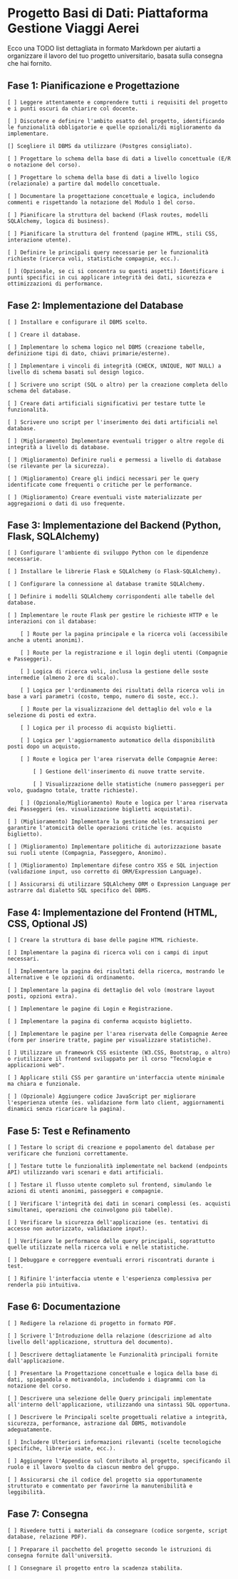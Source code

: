 # Progetto Basi di Dati: Piattaforma Gestione Viaggi Aerei

Ecco una TODO list dettagliata in formato Markdown per aiutarti a organizzare il lavoro del tuo progetto universitario, basata sulla consegna che hai fornito.

## Fase 1: Pianificazione e Progettazione

    [ ] Leggere attentamente e comprendere tutti i requisiti del progetto e i punti oscuri da chiarire col docente.

    [ ] Discutere e definire l'ambito esatto del progetto, identificando le funzionalità obbligatorie e quelle opzionali/di miglioramento da implementare.

    [] Scegliere il DBMS da utilizzare (Postgres consigliato).

    [ ] Progettare lo schema della base di dati a livello concettuale (E/R o notazione del corso).

    [ ] Progettare lo schema della base di dati a livello logico (relazionale) a partire dal modello concettuale.

    [ ] Documentare la progettazione concettuale e logica, includendo commenti e rispettando la notazione del Modulo 1 del corso.

    [ ] Pianificare la struttura del backend (Flask routes, modelli SQLAlchemy, logica di business).

    [ ] Pianificare la struttura del frontend (pagine HTML, stili CSS, interazione utente).

    [ ] Definire le principali query necessarie per le funzionalità richieste (ricerca voli, statistiche compagnie, ecc.).

    [ ] (Opzionale, se ci si concentra su questi aspetti) Identificare i punti specifici in cui applicare integrità dei dati, sicurezza e ottimizzazioni di performance.

## Fase 2: Implementazione del Database

    [ ] Installare e configurare il DBMS scelto.

    [ ] Creare il database.

    [ ] Implementare lo schema logico nel DBMS (creazione tabelle, definizione tipi di dato, chiavi primarie/esterne).

    [ ] Implementare i vincoli di integrità (CHECK, UNIQUE, NOT NULL) a livello di schema basati sul design logico.

    [ ] Scrivere uno script (SQL o altro) per la creazione completa dello schema del database.

    [ ] Creare dati artificiali significativi per testare tutte le funzionalità.

    [ ] Scrivere uno script per l'inserimento dei dati artificiali nel database.

    [ ] (Miglioramento) Implementare eventuali trigger o altre regole di integrità a livello di database.

    [ ] (Miglioramento) Definire ruoli e permessi a livello di database (se rilevante per la sicurezza).

    [ ] (Miglioramento) Creare gli indici necessari per le query identificate come frequenti o critiche per le performance.

    [ ] (Miglioramento) Creare eventuali viste materializzate per aggregazioni o dati di uso frequente.

## Fase 3: Implementazione del Backend (Python, Flask, SQLAlchemy)

    [ ] Configurare l'ambiente di sviluppo Python con le dipendenze necessarie.

    [ ] Installare le librerie Flask e SQLAlchemy (o Flask-SQLAlchemy).

    [ ] Configurare la connessione al database tramite SQLAlchemy.

    [ ] Definire i modelli SQLAlchemy corrispondenti alle tabelle del database.

    [ ] Implementare le route Flask per gestire le richieste HTTP e le interazioni con il database:

        [ ] Route per la pagina principale e la ricerca voli (accessibile anche a utenti anonimi).

        [ ] Route per la registrazione e il login degli utenti (Compagnie e Passeggeri).

        [ ] Logica di ricerca voli, inclusa la gestione delle soste intermedie (almeno 2 ore di scalo).

        [ ] Logica per l'ordinamento dei risultati della ricerca voli in base a vari parametri (costo, tempo, numero di soste, ecc.).

        [ ] Route per la visualizzazione del dettaglio del volo e la selezione di posti ed extra.

        [ ] Logica per il processo di acquisto biglietti.

        [ ] Logica per l'aggiornamento automatico della disponibilità posti dopo un acquisto.

        [ ] Route e logica per l'area riservata delle Compagnie Aeree:

            [ ] Gestione dell'inserimento di nuove tratte servite.

            [ ] Visualizzazione delle statistiche (numero passeggeri per volo, guadagno totale, tratte richieste).

        [ ] (Opzionale/Miglioramento) Route e logica per l'area riservata dei Passeggeri (es. visualizzazione biglietti acquistati).

    [ ] (Miglioramento) Implementare la gestione delle transazioni per garantire l'atomicità delle operazioni critiche (es. acquisto biglietto).

    [ ] (Miglioramento) Implementare politiche di autorizzazione basate sui ruoli utente (Compagnia, Passeggero, Anonimo).

    [ ] (Miglioramento) Implementare difese contro XSS e SQL injection (validazione input, uso corretto di ORM/Expression Language).

    [ ] Assicurarsi di utilizzare SQLAlchemy ORM o Expression Language per astrarre dal dialetto SQL specifico del DBMS.

## Fase 4: Implementazione del Frontend (HTML, CSS, Optional JS)

    [ ] Creare la struttura di base delle pagine HTML richieste.

    [ ] Implementare la pagina di ricerca voli con i campi di input necessari.

    [ ] Implementare la pagina dei risultati della ricerca, mostrando le alternative e le opzioni di ordinamento.

    [ ] Implementare la pagina di dettaglio del volo (mostrare layout posti, opzioni extra).

    [ ] Implementare le pagine di Login e Registrazione.

    [ ] Implementare la pagina di conferma acquisto biglietto.

    [ ] Implementare le pagine per l'area riservata delle Compagnie Aeree (form per inserire tratte, pagine per visualizzare statistiche).

    [ ] Utilizzare un framework CSS esistente (W3.CSS, Bootstrap, o altro) o riutilizzare il frontend sviluppato per il corso "Tecnologie e applicazioni web".

    [ ] Applicare stili CSS per garantire un'interfaccia utente minimale ma chiara e funzionale.

    [ ] (Opzionale) Aggiungere codice JavaScript per migliorare l'esperienza utente (es. validazione form lato client, aggiornamenti dinamici senza ricaricare la pagina).

## Fase 5: Test e Refinamento

    [ ] Testare lo script di creazione e popolamento del database per verificare che funzioni correttamente.

    [ ] Testare tutte le funzionalità implementate nel backend (endpoints API) utilizzando vari scenari e dati artificiali.

    [ ] Testare il flusso utente completo sul frontend, simulando le azioni di utenti anonimi, passeggeri e compagnie.

    [ ] Verificare l'integrità dei dati in scenari complessi (es. acquisti simultanei, operazioni che coinvolgono più tabelle).

    [ ] Verificare la sicurezza dell'applicazione (es. tentativi di accesso non autorizzato, validazione input).

    [ ] Verificare le performance delle query principali, soprattutto quelle utilizzate nella ricerca voli e nelle statistiche.

    [ ] Debuggare e correggere eventuali errori riscontrati durante i test.

    [ ] Rifinire l'interfaccia utente e l'esperienza complessiva per renderla più intuitiva.

## Fase 6: Documentazione

    [ ] Redigere la relazione di progetto in formato PDF.

    [ ] Scrivere l'Introduzione della relazione (descrizione ad alto livello dell'applicazione, struttura del documento).

    [ ] Descrivere dettagliatamente le Funzionalità principali fornite dall'applicazione.

    [ ] Presentare la Progettazione concettuale e logica della base di dati, spiegandola e motivandola, includendo i diagrammi con la notazione del corso.

    [ ] Descrivere una selezione delle Query principali implementate all'interno dell'applicazione, utilizzando una sintassi SQL opportuna.

    [ ] Descrivere le Principali scelte progettuali relative a integrità, sicurezza, performance, astrazione dal DBMS, motivandole adeguatamente.

    [ ] Includere Ulteriori informazioni rilevanti (scelte tecnologiche specifiche, librerie usate, ecc.).

    [ ] Aggiungere l'Appendice sul Contributo al progetto, specificando il ruolo e il lavoro svolto da ciascun membro del gruppo.

    [ ] Assicurarsi che il codice del progetto sia opportunamente strutturato e commentato per favorirne la manutenibilità e leggibilità.

## Fase 7: Consegna

    [ ] Rivedere tutti i materiali da consegnare (codice sorgente, script database, relazione PDF).

    [ ] Preparare il pacchetto del progetto secondo le istruzioni di consegna fornite dall'università.

    [ ] Consegnare il progetto entro la scadenza stabilita.
